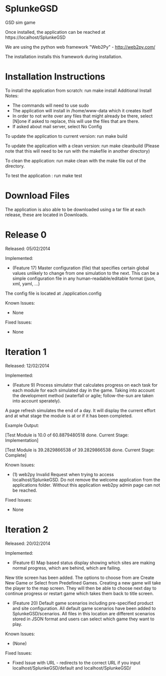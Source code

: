 SplunkeGSD
==========

GSD sim game

Once installed, the application can be reached at 
https://localhost/SplunkeGSD

We are using the python web framework "Web2Py" - http://web2py.com/ 

The installation installs this framework during installation. 

Installation Instructions
=========================

To install the application from scratch: run make install 
Additional Install Notes: 
- The commands will need to use sudo 
- The application will install in /home/www-data which it creates itself 
- In order to not write over any files that might already be there, select [N]one if asked to replace, this will use the files that are there. 
- If asked about mail server, select No Config

To update the application to current version: run make build

To update the application with a clean version: run make cleanbuild 
(Please note that this will need to be run with the makefile in another directory) 

To clean the application: run make clean with the make file out of the directory. 

To test the application : run make test


Download Files
===============

The application is also able to be downloaded using a tar file at each release, these are located in Downloads. 


Release 0
===========
Released: 05/02/2014

Implemented: 
- (Feature 17) Master configuration (file) that specifies certain global values unlikely to change from one simulation to the next. This can be a simple configuration file in any human-readable/editable format (json, xml, yaml, ...)

The config file is located at ./application.config


Known Issues: 
- None

Fixed Issues: 
- None

Iteration 1
============
Released: 12/02/2014

Implemented:
- (Feature 9) Process simulator that calculates progress on each task for each module for each simulated day in the game. Taking into account the development method (waterfall or agile; follow-the-sun are taken into account sperately).

A page refresh simulates the end of a day. It will display the current effort and at what stage the module is at or if it has been completed.

Example Output:

[Test Module is 10.0 of 60.8879480518 done. Current Stage: Implementation]

[Test Module is 39.2829866538 of 39.2829866538 done. Current Stage: Complete]

Known Issues:
- (1) web2py Invalid Request when trying to access localhost/SplunkeGSD. Do not remove the welcome application from the applications folder. Without this application web2py admin page can not be reached.

Fixed Issues:
- None



Iteration 2
============
Released: 20/02/2014

Implemented:
- (Feature 6) Map based status display showing which sites are making normal progress, which are behind, which are failing.

New title screen has been added. The options to choose from are Create New Game or Select from Predefined Games. Creating a new game will take the player to the map screen. They will then be able to choose next day to continue progress or restart game which takes them back to title screen.

- (Feature 20) Default game scenarios including pre-specified product and site configuration.
All default game scenarios have been added to SplunkeGSD/scenarios. All files in this location are different scenarios stored in JSON format and users can select which game they want to play.

Known Issues:
- (None)

Fixed Issues:
- Fixed Issue with URL - redirects to the correct URL if you input localhost/SplunkeGSD/default and localhost/SplunkeGSD/
